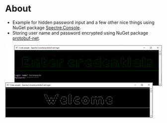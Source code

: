 ﻿# About

- Example for hidden password input and a few other nice things using NuGet package [Spectre.Console](https://www.nuget.org/packages/Spectre.Console/0.44.1-preview.0.13).
- Storing user name and password encrypted using NuGet package [protobuf-net](http://example.com).



![Console Log In](assets/ConsoleLogIn.png)
